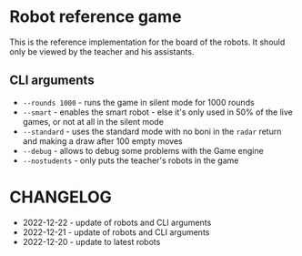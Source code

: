 # Robot reference game

This is the reference implementation for the board of the robots.
It should only be viewed by the teacher and his assistants.

## CLI arguments

- `--rounds 1000` - runs the game in silent mode for 1000 rounds
- `--smart` - enables the smart robot - else it's only used in 50% of the live games, or not at all in the silent mode
- `--standard` - uses the standard mode with no boni in the `radar` return and making a draw after 100 empty moves
- `--debug` - allows to debug some problems with the Game engine
- `--nostudents` - only puts the teacher's robots in the game

# CHANGELOG
- 2022-12-22 - update of robots and CLI arguments
- 2022-12-21 - update of robots and CLI arguments
- 2022-12-20 - update to latest robots